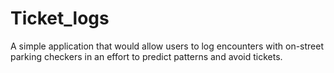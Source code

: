 # Ticket_logs
A simple application that would allow users to log encounters with on-street parking checkers in an effort to predict patterns and avoid tickets. 
